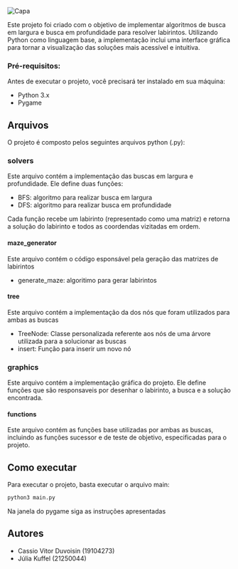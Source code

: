 ![Capa](https://cdn.discordapp.com/attachments/1124789997560672267/1153402500888678480/image.png)

Este projeto foi criado com o objetivo de implementar algoritmos de busca em largura e busca em profundidade para resolver labirintos. Utilizando Python como linguagem base, a implementação inclui uma interface gráfica para tornar a visualização das soluções mais acessível e intuitiva.

### Pré-requisitos:
Antes de executar o projeto, você precisará ter instalado em sua máquina:

- Python 3.x
- Pygame


## Arquivos
O projeto é composto pelos seguintes arquivos python (.py):

### solvers
Este arquivo contém a implementação das buscas em largura e profundidade. Ele define duas funções:

- BFS: algoritmo para realizar busca em largura
- DFS: algoritmo para realizar busca em profundidade

Cada função recebe um labirinto (representado como uma matriz) e retorna a solução do labirinto e todos as coordendas vizitadas em ordem.

#### maze_generator
Este arquivo contém o código esponsável pela geração das matrizes de labirintos

- generate_maze: algoritimo para gerar labirintos

#### tree
Este arquivo contém a implementação da dos nós que foram utilizados para ambas as buscas

- TreeNode: Classe personalizada referente aos nós de uma árvore utilizada para a solucionar as buscas
- insert: Função para inserir um novo nó

### graphics
Este arquivo contém a implementação gráfica do projeto. Ele define funções que são responsaveis por desenhar o labirinto, a busca e a solução encontrada.

#### functions
Este arquivo contém as funções base utilizadas por ambas as buscas, incluindo as funções   sucessor e de teste de objetivo, especificadas para o projeto.

## Como executar
Para executar o projeto, basta executar o arquivo main:
```py
python3 main.py
```
Na janela do pygame siga as instruções apresentadas

## Autores
- Cassio Vitor Duvoisin (19104273)
- Júlia Kuffel (21250044)